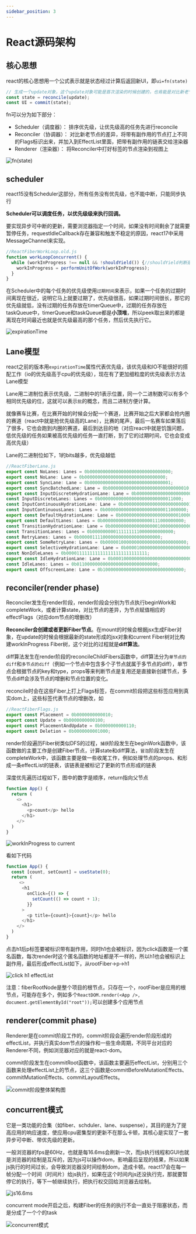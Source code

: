 ```yaml
---
sidebar_position: 3
---
```


# React源码架构

## 核心思想

react的核心思想用一个公式表示就是状态经过计算后返回新UI，即`ui=fn(state)`

```js
// 生成一个update对象，这个update对象可能是首次渲染的时候创建的，也肯能是对比新老节点差异的时候创建的，交给reconcile函数处理也就是协调器会处理更新，计算出来一个新的状态，新的state交给commit函数去处理，在commit阶段会把副作用或者新的状态应用到真实的dom节点上，就生成了新的UI
const state = reconcile(update);
const UI = commit(state);
```

fn可以分为如下部分：

- Scheduler（调度器）： 排序优先级，让优先级高的任务先进行reconcile
- Reconciler（协调器）： 对比新老节点的差异，将带有副作用的节点打上不同的Flags标识出来，并加入到EffectList里面，把带有副作用的链表交给渲染器
- Renderer（渲染器）： 将Reconciler中打好标签的节点渲染到视图上

![fn(state)](https://blog-guiyexing.oss-cn-qingdao.aliyuncs.com/blogImg/202210091122971.png!blog.guiyexing)

## scheduler

react15没有Scheduler这部分，所有任务没有优先级，也不能中断，只能同步执行

**Scheduler可以调度任务，以优先级级来执行回调。**

要实现异步可中断的更新，需要浏览器指定一个时间，如果没有时间剩余了就需要暂停任务，requestIdleCallback存在兼容和触发不稳定的原因，react17中采用MessageChannel来实现。

```js
//ReactFiberWorkLoop.old.js
function workLoopConcurrent() {
  while (workInProgress !== null && !shouldYield()) {//shouldYield判断是否暂停任务
    workInProgress = performUnitOfWork(workInProgress); 
  }
}
```

在Scheduler中的每个任务的优先级使用`过期时间`来表示，如果一个任务的过期时间离现在很近，说明它马上就要过期了，优先级很高，如果过期时间很长，那它的优先级就低，没有过期的任务存放在timerQueue中，过期的任务存放在taskQueue中，timerQueue和taskQueue都是**小顶堆**，所以peek取出来的都是离现在时间最近也就是优先级最高的那个任务，然后优先执行它。

![expirationTime](https://blog-guiyexing.oss-cn-qingdao.aliyuncs.com/blogImg/202210091213879.png!blog.guiyexing)

## Lane模型

react之前的版本用`expirationTime`属性代表优先级，该优先级和IO不能很好的搭配工作（io的优先级高于cpu的优先级），现在有了更加细粒度的优先级表示方法Lane模型

Lane用二进制位表示优先级，二进制中的1表示位置，同一个二进制数可以有多个相同优先级的位，这就可以表示`批`的概念，而且二进制方便计算。

就像赛车比赛，在比赛开始的时候会分配一个赛道，比赛开始之后大家都会抢内圈的赛道（react中就是抢优先级高的Lane），比赛的尾声，最后一名赛车如果落后了很多，它也会跑到内圈的赛道，最后到达目的地（对应react中就是饥饿问题，低优先级的任务如果被高优先级的任务一直打断，到了它的过期时间，它也会变成高优先级）

Lane的二进制位如下，1的bits越多，优先级越低

```js
//ReactFiberLane.js
export const NoLanes: Lanes = 0b0000000000000000000000000000000;
export const NoLane: Lane = 0b0000000000000000000000000000000;
export const SyncLane: Lane = 0b0000000000000000000000000000001;
export const SyncBatchedLane: Lane = 0b0000000000000000000000000000010;
export const InputDiscreteHydrationLane: Lane = 0b0000000000000000000000000000100;
const InputDiscreteLanes: Lanes = 0b0000000000000000000000000011000;
const InputContinuousHydrationLane: Lane = 0b0000000000000000000000000100000;
const InputContinuousLanes: Lanes = 0b0000000000000000000000011000000;
export const DefaultHydrationLane: Lane = 0b0000000000000000000000100000000;
export const DefaultLanes: Lanes = 0b0000000000000000000111000000000;
const TransitionHydrationLane: Lane = 0b0000000000000000001000000000000;
const TransitionLanes: Lanes = 0b0000000001111111110000000000000;
const RetryLanes: Lanes = 0b0000011110000000000000000000000;
export const SomeRetryLane: Lanes = 0b0000010000000000000000000000000;
export const SelectiveHydrationLane: Lane = 0b0000100000000000000000000000000;
const NonIdleLanes = 0b0000111111111111111111111111111;
export const IdleHydrationLane: Lane = 0b0001000000000000000000000000000;
const IdleLanes: Lanes = 0b0110000000000000000000000000000;
export const OffscreenLane: Lane = 0b1000000000000000000000000000000;
```

## reconciler(render phase)

Reconciler发生在render阶段，render阶段会分别为节点执行beginWork和completeWork，或者计算state，对比节点的差异，为节点赋值相应的effectFlags（对应dom节点的增删改）

**Reconciler会创建或者更新Fiber节点**。在mount的时候会根据jsx生成Fiber对象，在update的时候会根据最新的state形成的jsx对象和current Fiber树对比构建workInProgress Fiber树，这个对比的过程就是**diff算法**。

diff算法发生在render阶段的reconcileChildFibers函数中，diff算法分为`单节点的diff`和`多节点的diff`（例如一个节点中包含多个子节点就属于多节点的diff），单节点会根据节点的key和type，props等来判断节点是复用还是直接新创建节点，多节点diff会涉及节点的增删和节点位置的变化。

reconcile时会在这些Fiber上打上Flags标签，在commit阶段把这些标签应用到真实dom上，这些标签代表节点的增删改，如

```js
//ReactFiberFlags.js
export const Placement = 0b0000000000010;
export const Update = 0b0000000000100;
export const PlacementAndUpdate = 0b0000000000110;
export const Deletion = 0b0000000001000;
```

render阶段遍历Fiber树类似DFS的过程，`捕获`阶段发生在beginWork函数中，该函数做的主要工作是创建Fiber节点，计算state和diff算法，`冒泡`阶段发生在completeWork中，该函数主要是做一些收尾工作，例如处理节点的props、和形成一条effectList的链表，该链表是被标记了更新的节点形成的链表

深度优先遍历过程如下，图中的数字是顺序，return指向父节点

```js
function App() {
  return (
   	<>
      <h1>
        <p>count</p> hello
      </h1>
    </>
  )
}
```

![workInProgress to current](https://blog-guiyexing.oss-cn-qingdao.aliyuncs.com/blogImg/202209281213189.png!blog.guiyexing)

看如下代码

```js
function App() {
  const [count, setCount] = useState(0);
  return (
   	 <>
      <h1
        onClick={() => {
          setCount(() => count + 1);
        }}
      >
        <p title={count}>{count}</p> hello
      </h1>
    </>
  )
}
```

点击h1后p标签要被标识带有副作用，同时h1也会被标识，因为click函数是一个匿名函数，每次render时这个匿名函数的地址都是不一样的，所以h1也会被标识上副作用，最后形成effectList如下，从rootFiber->p->h1

![click h1 effectList](https://blog-guiyexing.oss-cn-qingdao.aliyuncs.com/blogImg/202210091249239.png!blog.guiyexing)

注意：fiberRootNode是整个项目的根节点，只存在一个，rootFiber是应用的根节点，可能存在多个，例如多个`ReactDOM.render(<App />, document.getElementById("root"));`可以创建多个应用节点

## renderer(commit phase)

Renderer是在commit阶段工作的，commit阶段会遍历render阶段形成的effectList，并执行真实dom节点的操作和一些生命周期，不同平台对应的Renderer不同，例如浏览器对应的就是react-dom。

commit阶段发生在commitRoot函数中，该函数主要遍历effectList，分别用三个函数来处理effectList上的节点，这三个函数是commitBeforeMutationEffects、commitMutationEffects、commitLayoutEffects。

![commit阶段整体架构图](https://blog-guiyexing.oss-cn-qingdao.aliyuncs.com/blogImg/202210092040091.png!blog.guiyexing)

## concurrent模式

它是一类功能的合集（如fiber、schduler、lane、suspense），其目的是为了提高应用的响应速度，使应用cpu密集型的更新不在那么卡顿，其核心是实现了一套异步可中断、带优先级的更新。

一般浏览器的fps是60Hz，也就是每16.6ms会刷新一次，而js执行线程和GUI也就是浏览器的绘制是互斥的，因为js可以操作dom，影响最后呈现的结果，所以如果js执行的时间过长，会导致浏览器没时间绘制dom，造成卡顿。react17会在每一帧分配一个时间（时间片）给js执行，如果在这个时间内js还没执行完，那就要暂停它的执行，等下一帧继续执行，把执行权交回给浏览器去绘制。

![js16.6ms](https://blog-guiyexing.oss-cn-qingdao.aliyuncs.com/blogImg/202210091308892.png!blog.guiyexing)

concurrent mode开启之后，构建Fiber的任务的执行不会一直处于阻塞状态，而是分成了一个个的task

![concurrent模式](https://blog-guiyexing.oss-cn-qingdao.aliyuncs.com/blogImg/202210091923322.png!blog.guiyexing)

